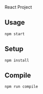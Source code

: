 React Project


Usage
---
```
npm start
```

Setup
---
```
npm install
```

Compile
---
```
npm run compile
```
